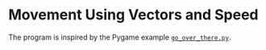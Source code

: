 # Movement Using Vectors and Speed

The program is inspired by the Pygame example [`go_over_there.py`](https://github.com/pygame/pygame/blob/main/examples/go_over_there.py).